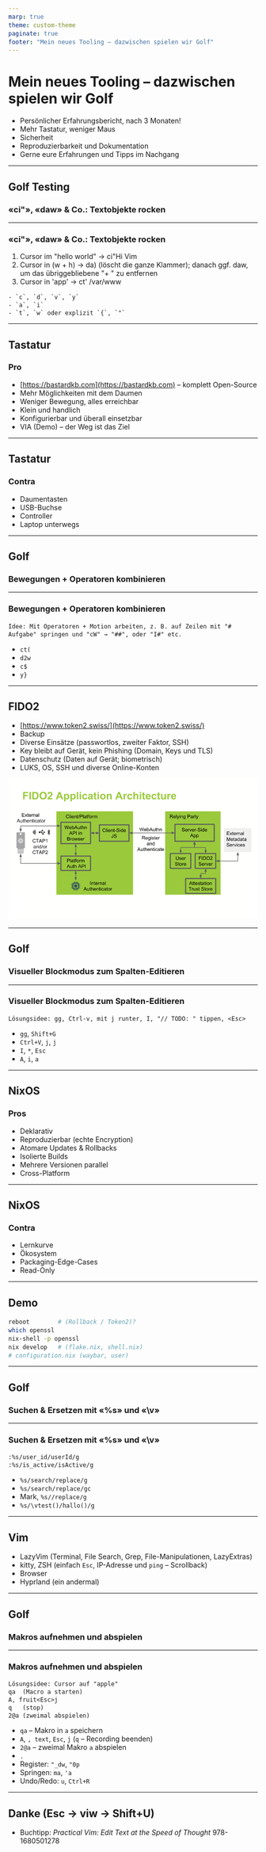 ```yaml
---
marp: true
theme: custom-theme
paginate: true
footer: "Mein neues Tooling – dazwischen spielen wir Golf"
---
```


# Mein neues Tooling – dazwischen spielen wir Golf

- Persönlicher Erfahrungsbericht, nach 3 Monaten!
- Mehr Tastatur, weniger Maus
- Sicherheit
- Reproduzierbarkeit und Dokumentation
- Gerne eure Erfahrungen und Tipps im Nachgang

---

## Golf Testing

### «ci"», «daw» & Co.: Textobjekte rocken

---

### «ci"», «daw» & Co.: Textobjekte rocken

1. Cursor im "hello world" → ci"Hi Vim<Esc>
2. Cursor in (w + h) → da) (löscht die ganze Klammer); danach ggf. daw, um das übriggebliebene "+ " zu entfernen
3. Cursor in 'app' → ct' /var/www <Esc>

```
- `c`, `d`, `v`, `y`
- `a`, `i`
- `t`, `w` oder explizit `{`, `"`
```

---

## Tastatur

### Pro

- [https://bastardkb.com](https://bastardkb.com) – komplett Open-Source
- Mehr Möglichkeiten mit dem Daumen
- Weniger Bewegung, alles erreichbar
- Klein und handlich
- Konfigurierbar und überall einsetzbar
- VIA (Demo) – der Weg ist das Ziel

---

## Tastatur

### Contra

- Daumentasten
- USB-Buchse
- Controller
- Laptop unterwegs

---

## Golf

### Bewegungen + Operatoren kombinieren

---

### Bewegungen + Operatoren kombinieren

```text
Idee: Mit Operatoren + Motion arbeiten, z. B. auf Zeilen mit "# Aufgabe" springen und "cW" → "##", oder "I#" etc.
```

- `ct(`
- `d2w`
- `c$`
- `y}`

---

## FIDO2

- [https://www.token2.swiss/](https://www.token2.swiss/)
- Backup
- Diverse Einsätze (passwortlos, zweiter Faktor, SSH)
- Key bleibt auf Gerät, kein Phishing (Domain, Keys und TLS)
- Datenschutz (Daten auf Gerät; biometrisch)
- LUKS, OS, SSH und diverse Online-Konten

![width:500px](Fido2_app_architecture.png)

---

## Golf

### Visueller Blockmodus zum Spalten-Editieren

---

### Visueller Blockmodus zum Spalten-Editieren

```text
Lösungsidee: gg, Ctrl-v, mit j runter, I, "// TODO: " tippen, <Esc>
```

- `gg`, `Shift+G`
- `Ctrl+V`, `j`, `j`
- `I`, `*`, `Esc`
- `A`, `i`, `a`

---

## NixOS

### Pros

- Deklarativ
- Reproduzierbar (echte Encryption)
- Atomare Updates & Rollbacks
- Isolierte Builds
- Mehrere Versionen parallel
- Cross-Platform

---

## NixOS

### Contra

- Lernkurve
- Ökosystem
- Packaging-Edge-Cases
- Read-Only

---

## Demo

```bash
reboot        # (Rollback / Token2)?
which openssl
nix-shell -p openssl
nix develop   # (flake.nix, shell.nix)
# configuration.nix (waybar, user)
```

---

## Golf

### Suchen & Ersetzen mit «%s» und «\v»

---

### Suchen & Ersetzen mit «%s» und «\v»

```vim
:%s/user_id/userId/g
:%s/is_active/isActive/g
```

- `%s/search/replace/g`
- `%s/search/replace/gc`
- Mark, `%s//replace/g`
- `%s/\vtest()/hallo()/g`

---

## Vim

- LazyVim (Terminal, File Search, Grep, File-Manipulationen, LazyExtras)
- kitty, ZSH (einfach `Esc`, IP-Adresse und `ping` – Scrollback)
- Browser
- Hyprland (ein andermal)

---

## Golf

### Makros aufnehmen und abspielen

---

### Makros aufnehmen und abspielen

```text
Lösungsidee: Cursor auf "apple"
qa  (Macro a starten)
A, fruit<Esc>j
q   (stop)
2@a (zweimal abspielen)
```

- `qa` – Makro in `a` speichern
- `A`, `, text`, `Esc`, `j` (`q` – Recording beenden)
- `2@a` – zweimal Makro `a` abspielen
- `.`
- Register: `"_dw`, `"0p`
- Springen: `ma`, `'a`
- Undo/Redo: `u`, `Ctrl+R`

---

## Danke (Esc → viw → Shift+U)

- Buchtipp: _Practical Vim: Edit Text at the Speed of Thought_
  978-1680501278

<!--
https://marpit.marp.app
marp slides.md -w --theme-set custom-theme.css
-->
